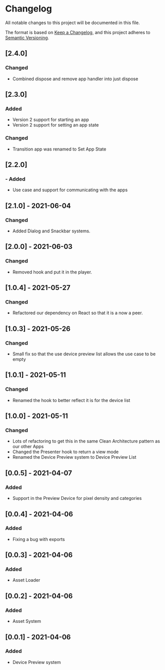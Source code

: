 # Changelog
All notable changes to this project will be documented in this file.

The format is based on [Keep a Changelog](https://keepachangelog.com/en/1.0.0/),
and this project adheres to [Semantic Versioning](https://semver.org/spec/v2.0.0.html).
## [2.4.0]
### Changed
- Combined dispose and remove app handler into just dispose
## [2.3.0]
### Added
- Version 2 support for starting an app
- Version 2 support for setting an app state
### Changed
- Transition app was renamed to Set App State
## [2.2.0]
### - Added
- Use case and support for communicating with the apps
## [2.1.0] - 2021-06-04
### Changed
- Added Dialog and Snackbar systems.

## [2.0.0] - 2021-06-03
### Changed
- Removed hook and put it in the player.

## [1.0.4] - 2021-05-27
### Changed
- Refactored our dependency on React so that it is a now a peer.

## [1.0.3] - 2021-05-26
### Changed
- Small fix so that the use device preview list allows the use case to be empty

## [1.0.1] - 2021-05-11
### Changed
- Renamed the hook to better reflect it is for the device list

## [1.0.0] - 2021-05-11
### Changed
- Lots of refactoring to get this in the same Clean Architecture pattern as our other Apps
- Changed the Presenter hook to return a view mode
- Renamed the Device Preview system to Device Preview List 

## [0.0.5] - 2021-04-07
### Added
- Support in the Preview Device for pixel density and categories

## [0.0.4] - 2021-04-06
### Added
- Fixing a bug with exports

## [0.0.3] - 2021-04-06
### Added
- Asset Loader

## [0.0.2] - 2021-04-06
### Added
- Asset System

## [0.0.1] - 2021-04-06
### Added
- Device Preview system